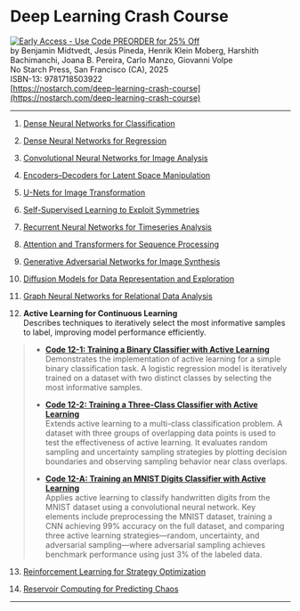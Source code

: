 # Deep Learning Crash Course

[![Early Access - Use Code PREORDER for 25% Off](https://img.shields.io/badge/Early%20Access%20Now%20Available-Use%20Code%20PREORDER%20for%2025%25%20Off-orange)](https://nostarch.com/deep-learning-crash-course)  
by Benjamin Midtvedt, Jesús Pineda, Henrik Klein Moberg, Harshith Bachimanchi, Joana B. Pereira, Carlo Manzo, Giovanni Volpe  
No Starch Press, San Francisco (CA), 2025  
ISBN-13: 9781718503922  
[https://nostarch.com/deep-learning-crash-course](https://nostarch.com/deep-learning-crash-course)

---

1. [Dense Neural Networks for Classification](https://github.com/DeepTrackAI/DeepLearningCrashCourse/tree/main/Ch01_DNN_classification)  

2. [Dense Neural Networks for Regression](https://github.com/DeepTrackAI/DeepLearningCrashCourse/tree/main/Ch02_DNN_regression)  

3. [Convolutional Neural Networks for Image Analysis](https://github.com/DeepTrackAI/DeepLearningCrashCourse/tree/main/Ch03_CNN)  

4. [Encoders–Decoders for Latent Space Manipulation](https://github.com/DeepTrackAI/DeepLearningCrashCourse/tree/main/Ch04_AE)  

5. [U-Nets for Image Transformation](https://github.com/DeepTrackAI/DeepLearningCrashCourse/tree/main/Ch05_UNet)  

6. [Self-Supervised Learning to Exploit Symmetries](https://github.com/DeepTrackAI/DeepLearningCrashCourse/tree/main/Ch06_SelfSupervised)  

7. [Recurrent Neural Networks for Timeseries Analysis](https://github.com/DeepTrackAI/DeepLearningCrashCourse/tree/main/Ch07_RNN)  

8. [Attention and Transformers for Sequence Processing](https://github.com/DeepTrackAI/DeepLearningCrashCourse/tree/main/Ch08_Attention)  

9. [Generative Adversarial Networks for Image Synthesis](https://github.com/DeepTrackAI/DeepLearningCrashCourse/tree/main/Ch09_GAN)  

10. [Diffusion Models for Data Representation and Exploration](https://github.com/DeepTrackAI/DeepLearningCrashCourse/tree/main/Ch10_Diffusion)  

11. [Graph Neural Networks for Relational Data Analysis](https://github.com/DeepTrackAI/DeepLearningCrashCourse/tree/main/Ch11_GNN)  

12. **Active Learning for Continuous Learning**  
    Describes techniques to iteratively select the most informative samples to label, improving model performance efficiently.

>   - [**Code 12-1: Training a Binary Classifier with Active Learning**](https://github.com/DeepTrackAI/DeepLearningCrashCourse/tree/main/Ch12_AL/ec12_1_active2/active2.ipynb)  
>     Demonstrates the implementation of active learning for a simple binary classification task. A logistic regression model is iteratively trained on a dataset with two distinct classes by selecting the most informative samples.
>
>   - [**Code 12-2: Training a Three-Class Classifier with Active Learning**](https://github.com/DeepTrackAI/DeepLearningCrashCourse/tree/main/Ch12_AL/ec12_2_active3/active3.ipynb)  
>     Extends active learning to a multi-class classification problem. A dataset with three groups of overlapping data points is used to test the effectiveness of active learning. It evaluates random sampling and uncertainty sampling strategies by plotting decision boundaries and observing sampling behavior near class overlaps.
>
>   - [**Code 12-A: Training an MNIST Digits Classifier with Active Learning**](https://github.com/DeepTrackAI/DeepLearningCrashCourse/tree/main/Ch12_AL/ec12_A_mnist_al/mnist_al.ipynb)  
>     Applies active learning to classify handwritten digits from the MNIST dataset using a convolutional neural network. Key elements include preprocessing the MNIST dataset, training a CNN achieving 99% accuracy on the full dataset, and comparing three active learning strategies—random, uncertainty, and adversarial sampling—where adversarial sampling achieves benchmark performance using just 3% of the labeled data.

13. [Reinforcement Learning for Strategy Optimization](https://github.com/DeepTrackAI/DeepLearningCrashCourse/tree/main/Ch13_RL)  

14. [Reservoir Computing for Predicting Chaos](https://github.com/DeepTrackAI/DeepLearningCrashCourse/tree/main/Ch14_RC)  

---
